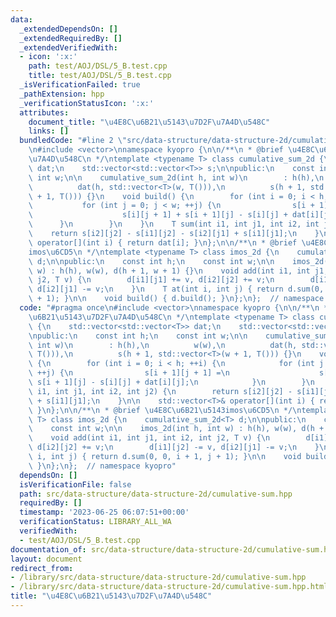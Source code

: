 ```yaml
---
data:
  _extendedDependsOn: []
  _extendedRequiredBy: []
  _extendedVerifiedWith:
  - icon: ':x:'
    path: test/AOJ/DSL/5_B.test.cpp
    title: test/AOJ/DSL/5_B.test.cpp
  _isVerificationFailed: true
  _pathExtension: hpp
  _verificationStatusIcon: ':x:'
  attributes:
    document_title: "\u4E8C\u6B21\u5143\u7D2F\u7A4D\u548C"
    links: []
  bundledCode: "#line 2 \"src/data-structure/data-structure-2d/cumulative-sum.hpp\"\
    \n#include <vector>\nnamespace kyopro {\n\n/**\n * @brief \u4E8C\u6B21\u5143\u7D2F\
    \u7A4D\u548C\n */\ntemplate <typename T> class cumulative_sum_2d {\n    std::vector<std::vector<T>>\
    \ dat;\n    std::vector<std::vector<T>> s;\n\npublic:\n    const int h;\n    const\
    \ int w;\n\n    cumulative_sum_2d(int h, int w)\n        : h(h),\n          w(w),\n\
    \          dat(h, std::vector<T>(w, T())),\n          s(h + 1, std::vector<T>(w\
    \ + 1, T())) {}\n    void build() {\n        for (int i = 0; i < h; ++i) {\n \
    \           for (int j = 0; j < w; ++j) {\n                s[i + 1][j + 1] =\n\
    \                    s[i][j + 1] + s[i + 1][j] - s[i][j] + dat[i][j];\n      \
    \      }\n        }\n    }\n    T sum(int i1, int j1, int i2, int j2) {\n    \
    \    return s[i2][j2] - s[i1][j2] - s[i2][j1] + s[i1][j1];\n    }\n\n    std::vector<T>&\
    \ operator[](int i) { return dat[i]; }\n};\n\n/**\n * @brief \u4E8C\u6B21\u5143\
    imos\u6CD5\n */\ntemplate <typename T> class imos_2d {\n    cumulative_sum_2d<T>\
    \ d;\n\npublic:\n    const int h;\n    const int w;\n\n    imos_2d(int h, int\
    \ w) : h(h), w(w), d(h + 1, w + 1) {}\n    void add(int i1, int j1, int i2, int\
    \ j2, T v) {\n        d[i1][j1] += v, d[i2][j2] += v;\n        d[i1][j2] -= v,\
    \ d[i2][j1] -= v;\n    }\n    T at(int i, int j) { return d.sum(0, 0, i + 1, j\
    \ + 1); }\n\n    void build() { d.build(); }\n};\n};  // namespace kyopro\n"
  code: "#pragma once\n#include <vector>\nnamespace kyopro {\n\n/**\n * @brief \u4E8C\
    \u6B21\u5143\u7D2F\u7A4D\u548C\n */\ntemplate <typename T> class cumulative_sum_2d\
    \ {\n    std::vector<std::vector<T>> dat;\n    std::vector<std::vector<T>> s;\n\
    \npublic:\n    const int h;\n    const int w;\n\n    cumulative_sum_2d(int h,\
    \ int w)\n        : h(h),\n          w(w),\n          dat(h, std::vector<T>(w,\
    \ T())),\n          s(h + 1, std::vector<T>(w + 1, T())) {}\n    void build()\
    \ {\n        for (int i = 0; i < h; ++i) {\n            for (int j = 0; j < w;\
    \ ++j) {\n                s[i + 1][j + 1] =\n                    s[i][j + 1] +\
    \ s[i + 1][j] - s[i][j] + dat[i][j];\n            }\n        }\n    }\n    T sum(int\
    \ i1, int j1, int i2, int j2) {\n        return s[i2][j2] - s[i1][j2] - s[i2][j1]\
    \ + s[i1][j1];\n    }\n\n    std::vector<T>& operator[](int i) { return dat[i];\
    \ }\n};\n\n/**\n * @brief \u4E8C\u6B21\u5143imos\u6CD5\n */\ntemplate <typename\
    \ T> class imos_2d {\n    cumulative_sum_2d<T> d;\n\npublic:\n    const int h;\n\
    \    const int w;\n\n    imos_2d(int h, int w) : h(h), w(w), d(h + 1, w + 1) {}\n\
    \    void add(int i1, int j1, int i2, int j2, T v) {\n        d[i1][j1] += v,\
    \ d[i2][j2] += v;\n        d[i1][j2] -= v, d[i2][j1] -= v;\n    }\n    T at(int\
    \ i, int j) { return d.sum(0, 0, i + 1, j + 1); }\n\n    void build() { d.build();\
    \ }\n};\n};  // namespace kyopro"
  dependsOn: []
  isVerificationFile: false
  path: src/data-structure/data-structure-2d/cumulative-sum.hpp
  requiredBy: []
  timestamp: '2023-06-25 06:07:51+00:00'
  verificationStatus: LIBRARY_ALL_WA
  verifiedWith:
  - test/AOJ/DSL/5_B.test.cpp
documentation_of: src/data-structure/data-structure-2d/cumulative-sum.hpp
layout: document
redirect_from:
- /library/src/data-structure/data-structure-2d/cumulative-sum.hpp
- /library/src/data-structure/data-structure-2d/cumulative-sum.hpp.html
title: "\u4E8C\u6B21\u5143\u7D2F\u7A4D\u548C"
---
```

